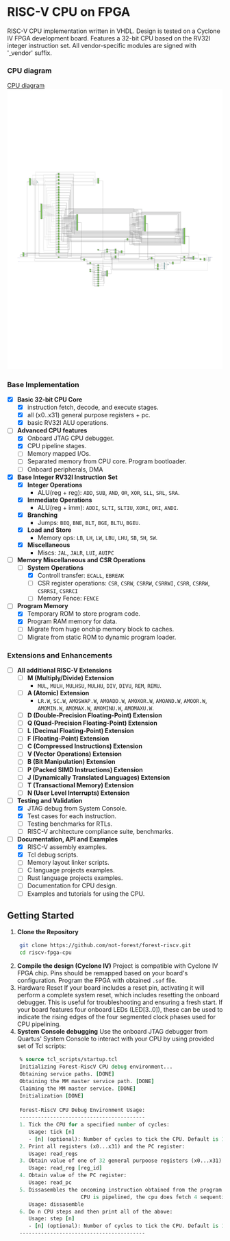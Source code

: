 # RISC-V CPU on FPGA

RISC-V CPU implementation written in VHDL. Design is tested on a Cyclone IV FPGA development board. Features a 32-bit CPU based on the RV32I integer instruction set. All vendor-specific modules are signed with '_vendor' suffix.

### CPU diagram

[CPU diagram](./output_files/forest-risc-v-diagram.pdf)
![CPU diagram](./output_files/forest-risc-v-diagram.png)
### Base Implementation

- [x] **Basic 32-bit CPU Core**
  - [x] instruction fetch, decode, and execute stages.
  - [x] all (x0..x31) general purpose registers + pc.
  - [x] basic RV32I ALU operations.

- [ ] **Advanced CPU features**
  - [x] Onboard JTAG CPU debugger.
  - [x] CPU pipeline stages.
  - [ ] Memory mapped I/Os.
  - [ ] Separated memory from CPU core. Program bootloader.
  - [ ] Onboard peripherals, DMA

- [x] **Base Integer RV32I Instruction Set**
  - [x] **Integer Operations**
    - ALU(reg + reg): `ADD`, `SUB`, `AND`, `OR`, `XOR`, `SLL`, `SRL`, `SRA`.
  - [x] **Immediate Operations**
    - ALU(reg + imm): `ADDI`, `SLTI`, `SLTIU`, `XORI`, `ORI`, `ANDI`.
  - [x] **Branching**
    - Jumps: `BEQ`, `BNE`, `BLT`, `BGE`, `BLTU`, `BGEU`.
  - [x] **Load and Store**
    - Memory ops: `LB`, `LH`, `LW`, `LBU`, `LHU`, `SB`, `SH`, `SW`.
  - [x] **Miscellaneous**
    - Miscs: `JAL`, `JALR`, `LUI`, `AUIPC` 
  
- [ ] **Memory Miscellaneous and CSR Operations**
  - [ ] **System Operations**
    - [x] Controll transfer: `ECALL`, `EBREAK`
    - [ ] CSR register operations: `CSR`, `CSRW`, `CSRRW`, `CSRRWI`, `CSRR`, `CSRRW`, `CSRRSI`, `CSRRCI`
    - [ ] Memory Fence: `FENCE`

- [ ] **Program Memory**
  - [x] Temporary ROM to store program code.
  - [x] Program RAM memory for data.
  - [ ] Migrate from huge onchip memory block to caches.
  - [ ] Migrate from static ROM to dynamic program loader.

### Extensions and Enhancements

- [ ] **All additional RISC-V Extensions**
  - [ ] **M (Multiply/Divide) Extension**
    - `MUL`, `MULH`, `MULHSU`, `MULHU`, `DIV`, `DIVU`, `REM`, `REMU`.
  - [ ] **A (Atomic) Extension**
    - `LR.W`, `SC.W`, `AMOSWAP.W`, `AMOADD.W`, `AMOXOR.W`, `AMOAND.W`, `AMOOR.W`, `AMOMIN.W`, `AMOMAX.W`, `AMOMINU.W`, `AMOMAXU.W`.
  - [ ] **D (Double-Precision Floating-Point) Extension**
  - [ ] **Q (Quad-Precision Floating-Point) Extension**
  - [ ] **L (Decimal Floating-Point) Extension**
  - [ ] **F (Floating-Point) Extension**
  - [ ] **C (Compressed Instructions) Extension**
  - [ ] **V (Vector Operations) Extension**
  - [ ] **B (Bit Manipulation) Extension**
  - [ ] **P (Packed SIMD Instructions) Extension**
  - [ ] **J (Dynamically Translated Languages) Extension**
  - [ ] **T (Transactional Memory) Extension**
  - [ ] **N (User Level Interrupts) Extension**

- [ ] **Testing and Validation**
  - [x] JTAG debug from System Console.
  - [x] Test cases for each instruction.
  - [ ] Testing benchmarks for RTLs.
  - [ ] RISC-V architecture compliance suite, benchmarks.

- [ ] **Documentation, API and Examples**
  - [x] RISC-V assembly examples.
  - [x] Tcl debug scripts.
  - [ ] Memory layout linker scripts.
  - [ ] C language projects examples.
  - [ ] Rust language projects examples.
  - [ ] Documentation for CPU design.
  - [ ] Examples and tutorials for using the CPU.

## Getting Started

1. **Clone the Repository**
```bash
	git clone https://github.com/not-forest/forest-riscv.git
    cd riscv-fpga-cpu
```
2. **Compile the design (Cyclone IV)**
	Project is compatible with Cyclone IV FPGA chip. Pins should be remapped based on your board's configuration. Program the FPGA with obtained `.sof` file.    
3. Hardware Reset
	If your board includes a reset pin, activating it will perform a complete system reset, which includes resetting the onboard debugger. This is useful for troubleshooting and ensuring a fresh start. If your board features four onboard LEDs (LED[3..0]), these can be used to indicate the rising edges of the four segmented clock phases used for CPU pipelining.
4. **System Console debugging**
	Use the onboard JTAG debugger from Quartus' System Console to interact with your CPU by using provided set of Tcl scripts:
```tcl
	% source tcl_scripts/startup.tcl
	Initializing Forest-RiscV CPU debug environment...
	Obtaining service paths. [DONE]
	Obtaining the MM master service path. [DONE]
	Claiming the MM master service. [DONE]
	Initialization [DONE]
	
	Forest-RiscV CPU Debug Environment Usage:
	-----------------------------------------
	1. Tick the CPU for a specified number of cycles:
	   Usage: tick [n]
	   - [n] (optional): Number of cycles to tick the CPU. Default is 1 cycle.
	2. Print all registers (x0...x31) and the PC register:
	   Usage: read_regs
	3. Obtain value of one of 32 general purpoose registers (x0...x31):
	   Usage: read_reg [reg_id]
	4. Obtain value of the PC register:
	   Usage: read_pc
	5. Dissasembles the oncoming instruction obtained from the program memory. Because
	                    CPU is pipelined, the cpu does fetch 4 sequential instructions during it's whole instruction cycle:
	   Usage: dissasemble
	6. Do n CPU steps and then print all of the above:
	   Usage: step [n]
	   - [n] (optional): Number of cycles to tick the CPU. Default is 1 cycle.
	-----------------------------------------
```

